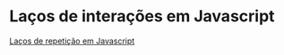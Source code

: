 # Laços de interações em Javascript

[Laços de repetição em Javascript](https://developer.mozilla.org/pt-BR/docs/Web/JavaScript/Guide/Loops_and_iteration)